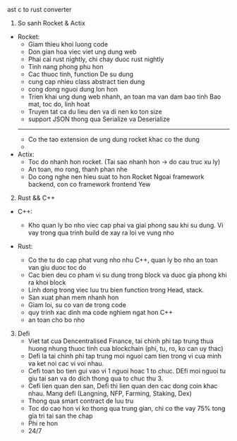 ast c to rust converter
1. So sanh Rocket & Actix
- Rocket: 
  + Giam thieu khoi luong code
  + Don gian hoa viec viet ung dung web
  + Phai cai rust nightly, chi chay duoc rust nightly
  + Tinh nang phong phu hon
  + Cac thuoc tinh, function De su dung
  + cung cap nhieu class abstract tien dung
  + cong dong nguoi dung lon hon
  + Trien khai ung dung web nhanh, an toan ma van dam bao tinh Bao mat, toc do, linh hoat
  + Truyen tat ca du lieu den va di nen ko ton size
  + support JSON thong qua Serialize va Deserialize
  ----------------------------------
  + Co the tao extension de ung dung rocket khac co the dung
  + 
- Actix:
  + Toc do nhanh hon rocket. (Tai sao nhanh hon -> do cau truc xu ly)
  + An toan, mo rong, thanh phan nhe
  + Do cong nghe nen hieu suat to hon Rocket
Ngoai framework backend, con co framework frontend Yew


2. Rust && C++
  - C++:
    + Kho quan ly bo nho viec cap phai va giai phong sau khi su dung. Vi vay trong qua trinh build de xay ra loi ve vung nho
  
  - Rust:
    + Co the tu do cap phat vung nho nhu C++, quan ly bo nho an toan van giu duoc toc do
    + Cac bien deu co pham vi su dung trong block va duoc gia phong khi ra khoi block
    + Linh dong trong viec luu tru bien function trong Head, stack.
    + San xuat phan mem nhanh hon
    + Giam loi, su co van de trong code
    + quy trinh xac dinh ma code nghiem ngat hon C++
    + an toan cho bo nho


3. Defi
   - Viet tat cua Dencentralised Finance, tai chinh phi tap trung thua huong nhung thuoc tinh cua blockchain (phi, tu, ro, ko can uy thac)
   - Defi la tai chinh phi tap trung moi nguoi cam tien trong vi cua minh va ket noi cac vi voi nhau.
   - Cefi toan bo tien gui vao vi 1 nguoi hoac 1 to chuc. DEfi moi nguoi tu giu tai san va do dich thong qua to chuc thu 3.
   - Cefi lien quan den san, Defi thi lien quan den cac dong coin khac nhau. Mang defi (Langning, NFP, Farming, Staking, Dex)
   - Thong qua smart contract de luu tru
   - Toc do cao hon vi ko thong qua trung gian, chi co the vay 75% tong gia tri tai san the chap
   - Phi re hon
   - 24/7